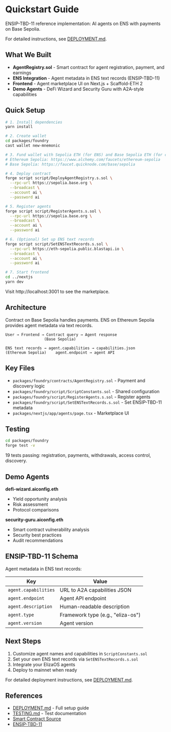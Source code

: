 # Quickstart Guide

ENSIP-TBD-11 reference implementation: AI agents on ENS with payments on Base Sepolia.

For detailed instructions, see [DEPLOYMENT.md](./DEPLOYMENT.md).

## What We Built

- **AgentRegistry.sol** - Smart contract for agent registration, payment, and earnings
- **ENS Integration** - Agent metadata in ENS text records (ENSIP-TBD-11)
- **Frontend** - Agent marketplace UI on Next.js + Scaffold-ETH 2
- **Demo Agents** - DeFi Wizard and Security Guru with A2A-style capabilities

## Quick Setup

```bash
# 1. Install dependencies
yarn install

# 2. Create wallet
cd packages/foundry
cast wallet new-mnemonic

# 3. Fund wallet with Sepolia ETH (for ENS) and Base Sepolia ETH (for contract)
# Ethereum Sepolia: https://www.alchemy.com/faucets/ethereum-sepolia
# Base Sepolia: https://faucet.quicknode.com/base/sepolia

# 4. Deploy contract
forge script script/DeployAgentRegistry.s.sol \
  --rpc-url https://sepolia.base.org \
  --broadcast \
  --account ai \
  --password ai

# 5. Register agents
forge script script/RegisterAgents.s.sol \
  --rpc-url https://sepolia.base.org \
  --broadcast \
  --account ai \
  --password ai

# 6. (Optional) Set up ENS text records
forge script script/SetENSTextRecords.s.sol \
  --rpc-url https://eth-sepolia.public.blastapi.io \
  --broadcast \
  --account ai \
  --password ai

# 7. Start frontend
cd ../nextjs
yarn dev
```

Visit http://localhost:3001 to see the marketplace.

## Architecture

Contract on Base Sepolia handles payments. ENS on Ethereum Sepolia provides agent metadata via text records.

```
User → Frontend → Contract query → Agent response
                 (Base Sepolia)

ENS text records → agent.capabilities → capabilities.json
(Ethereum Sepolia)    agent.endpoint → agent API
```

## Key Files

- `packages/foundry/contracts/AgentRegistry.sol` - Payment and discovery logic
- `packages/foundry/script/ScriptConstants.sol` - Shared configuration
- `packages/foundry/script/RegisterAgents.s.sol` - Register agents
- `packages/foundry/script/SetENSTextRecords.s.sol` - Set ENSIP-TBD-11 metadata
- `packages/nextjs/app/agents/page.tsx` - Marketplace UI

## Testing

```bash
cd packages/foundry
forge test -v
```

19 tests passing: registration, payments, withdrawals, access control, discovery.

## Demo Agents

**defi-wizard.aiconfig.eth**
- Yield opportunity analysis
- Risk assessment
- Protocol comparisons

**security-guru.aiconfig.eth**
- Smart contract vulnerability analysis
- Security best practices
- Audit recommendations

## ENSIP-TBD-11 Schema

Agent metadata in ENS text records:

| Key | Value |
|-----|-------|
| `agent.capabilities` | URL to A2A capabilities JSON |
| `agent.endpoint` | Agent API endpoint |
| `agent.description` | Human-readable description |
| `agent.type` | Framework type (e.g., "eliza-os") |
| `agent.version` | Agent version |

## Next Steps

1. Customize agent names and capabilities in `ScriptConstants.sol`
2. Set your own ENS text records via `SetENSTextRecords.s.sol`
3. Integrate your ElizaOS agents
4. Deploy to mainnet when ready

For detailed deployment instructions, see [DEPLOYMENT.md](./DEPLOYMENT.md).

## References

- [DEPLOYMENT.md](./DEPLOYMENT.md) - Full setup guide
- [TESTING.md](./TESTING.md) - Test documentation
- [Smart Contract Source](./packages/foundry/contracts/AgentRegistry.sol)
- [ENSIP-TBD-11](https://github.com/nxt3d/ensips/blob/ensip-ideas/ensips/ensip-TBD-11.md)
